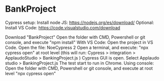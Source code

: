 # BankProject
Cypress setup:
Install node JS: https://nodejs.org/es/download/
Optional: Install VS Code: https://code.visualstudio.com/download

Download "BankProject"
Open the folder with CMD, Powershell or git console, and execute "npm install"
With VS Code:
Open the project in VS Code. Open the file: NoeCypress 2
Open a terminal, and execute: "npx cypress open" at root level (this will run: Cypress > integration > ApplaudoStudio > BankingProject.js )
Cypress GUI is open. 
Select Applaudo studio > BankingProject.js The test start to run in Chrome. 
Using console:
Open the folder with CMD, Powershell or git console, and execute at root level "npx cypress open"
